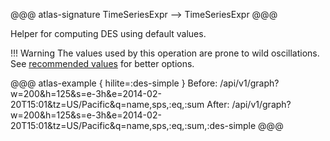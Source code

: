 @@@ atlas-signature
TimeSeriesExpr
-->
TimeSeriesExpr
@@@

Helper for computing DES using default values.

!!! Warning
    The values used by this operation are prone to wild oscillations. See
    [recommended values](../des.md#recommended-values) for better options.

@@@ atlas-example { hilite=:des-simple }
Before: /api/v1/graph?w=200&h=125&s=e-3h&e=2014-02-20T15:01&tz=US/Pacific&q=name,sps,:eq,:sum
After: /api/v1/graph?w=200&h=125&s=e-3h&e=2014-02-20T15:01&tz=US/Pacific&q=name,sps,:eq,:sum,:des-simple
@@@
